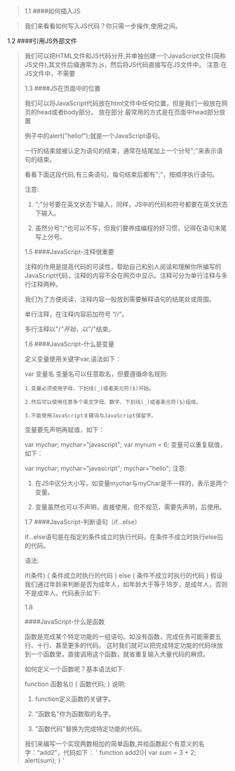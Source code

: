 
>1.1
####如何插入JS

  >我们来看看如何写入JS代码？你只需一步操作,使用<script>标签在HTML网页中插入JavaScript代码。
注意， <script>标签要成对出现，并把JavaScript代码写在<script></script>之间。

  
1.2
####引用JS外部文件

  >我们可以把HTML文件和JS代码分开,并单独创建一个JavaScript文件(简称JS文件),其文件后缀通常为.js，然后将JS代码直接写在JS文件中。
注意:在JS文件中，不需要<script>标签,直接编写JavaScript代码就可以了。
JS文件不能直接运行，需嵌入到HTML文件中执行，我们需在HTML中添加如下代码，就可将JS文件嵌入HTML文件中。

<script src="script.js"></script>


1.3
####JS在页面中的位置

  我们可以将JavaScript代码放在html文件中任何位置，但是我们一般放在网页的head或者body部分。
放在<head>部分
最常用的方式是在页面中head部分放置<script>元素，浏览器解析head部分就会执行这个代码，然后才解析页面的其余部分。
放在<body>部分
JavaScript代码在网页读取到该语句的时候就会执行。

注意: javascript作为一种脚本语言可以放在html页面中任何位置，但是浏览器解释html时是按先后顺序的，所以前面的script就先被执行。
比如进行页面显示初始化的js必须放在head里面，因为初始化都要求提前进行（如给页面body设置css等）；
而如果是通过事件调用执行的function那么对位置没什么要求的。

1.4
####JavaScript-认识语句和符号

JavaScript语句是发给浏览器的命令。这些命令的作用是告诉浏览器要做的事情。

每一句JavaScript代码格式: 语句;

先来看看下面代码

<script type="text/javascript">
   alert("hello!");
</script>
例子中的alert("hello!");就是一个JavaScript语句。

一行的结束就被认定为语句的结束，通常在结尾加上一个分号";"来表示语句的结束。

看看下面这段代码,有三条语句，每句结束后都有";"，按顺序执行语句。

<script type="text/javascript">
   document.write("I");
   document.write("love");
   document.write("JavaScript");
</script>
注意:

1. “;”分号要在英文状态下输入，同样，JS中的代码和符号都要在英文状态下输入。

2. 虽然分号“;”也可以不写，但我们要养成编程的好习惯，记得在语句末尾写上分号。



1.5
####JavaScript-注释很重要

注释的作用是提高代码的可读性，帮助自己和别人阅读和理解你所编写的JavaScript代码，注释的内容不会在网页中显示。注释可分为单行注释与多行注释两种。

我们为了方便阅读，注释内容一般放到需要解释语句的结尾处或周围。

单行注释，在注释内容前加符号 “//”。

<script type="text/javascript">
  document.write("单行注释使用'//'");  // 我是注释，该语句功能在网页中输出内容
</script>
多行注释以"/*"开始，以"*/"结束。

<script type="text/javascript">
   document.write("多行注释使用/*注释内容*/");
   /*
    多行注释
    养成书写注释的良好习惯
   */
</script>


1.6
####JavaScript-什么是变量

定义变量使用关键字var,语法如下：

var 变量名
变量名可以任意取名，但要遵循命名规则:

    1.变量必须使用字母、下划线(_)或者美元符($)开始。

    2.然后可以使用任意多个英文字母、数字、下划线(_)或者美元符($)组成。

    3.不能使用JavaScript关键词与JavaScript保留字。

变量要先声明再赋值，如下：

var mychar;
mychar="javascript";
var mynum = 6;
变量可以重复赋值，如下：

var mychar;
mychar="javascript";
mychar="hello";
注意:

1. 在JS中区分大小写，如变量mychar与myChar是不一样的，表示是两个变量。

2. 变量虽然也可以不声明，直接使用，但不规范，需要先声明，后使用。


1.7
####JavaScript-判断语句（if...else）

if...else语句是在指定的条件成立时执行代码，在条件不成立时执行else后的代码。

语法:

if(条件)
{ 条件成立时执行的代码 }
else
{ 条件不成立时执行的代码 }
假设我们通过年龄来判断是否为成年人，如年龄大于等于18岁，是成年人，否则不是成年人。代码表示如下:

<script type="text/javascript">
   var myage = 18;
   if(myage>=18)  //myage>=18是判断条件
   { document.write("你是成年人。");}
   else  //否则年龄小于18
   { document.write("未满18岁，你不是成年人。");}
</script>

1.8

####JavaScript-什么是函数

  函数是完成某个特定功能的一组语句。如没有函数，完成任务可能需要五行、十行、甚至更多的代码。
这时我们就可以把完成特定功能的代码块放到一个函数里，直接调用这个函数，就省重复输入大量代码的麻烦。

如何定义一个函数呢？基本语法如下:

function 函数名()
{
     函数代码;
}
说明:

1. function定义函数的关键字。

2. "函数名"你为函数取的名字。

3. "函数代码"替换为完成特定功能的代码。

  我们来编写一个实现两数相加的简单函数,并给函数起个有意义的名字：“add2”，代码如下：
'
function add2(){
   var sum = 3 + 2;
   alert(sum);
}
'


